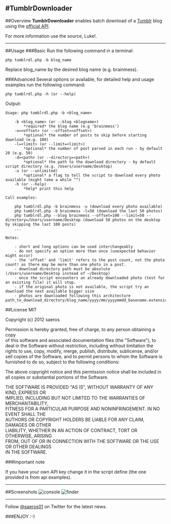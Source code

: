 #TumblrDownloader
---
##Overview
**TumblrDownloader** enables batch download of a [Tumblr](http://www.tumblr.com/) blog using the [official API](http://www.tumblr.com/api/
).

For more information use the source, Luke!.

---

##Usage
###Basic
Run the following command in a terminal:

	php tumblrdl.php -b blog_name

Replace blog_name by the desired blog name (e.g. brainmess).
	
###Advanced
Several options or available, for detailed help and usage examples run the following command:

	php tumblrdl.php -h (or --help)
	
Output:

	Usage: php tumblrdl.php -b <blog_name>

		-b <blog_name> (or --blog <blogname>)
			*required* the blog name (e.g 'brainmess')
		-o=<offset> (or --offset=<offset>)
			*optional* the number of posts to skip before starting download (e.g. 100)
		-l=<limit> (or --limit=<limit>)
			*optional* the number of post parsed in each run - by default 20 (e.g. 50)
		-d=<path> (or --directory=<path>)
			*optional* the path to the download directory - by default script directory (e.g. /Users/username/Desktop)
		-u (or --unlimited)
			*optional* a flag to tell the script to download every photo available (might take a while ^^)
		-h (or --help)
			*help* print this help

	Call examples:

		php tumblrdl.php -b brainmess -u (download every photo available)
		php tumblrdl.php -b brainmess -l=50 (download the last 50 photos)
		php tumblrdl.php --blog brainmess --offset=100 --limit=50 --directory=/Users/username/Desktop (download 50 photos on the desktop by skipping the last 100 posts)
		...

	Notes:

		- short and long options can be used interchangeably
		- do not specify an option more than once (unexpected behavior might occur)
		- the 'offset' and 'limit' refers to the post count, not the photo count! as there may be more than one photo in a post.
		- download directory path must be absolute (/Users/username/Desktop instead of ~/Desktop)
		- once the script encounters an already downloaded photo (test for an existing file) it will stop.
		- if the original photo is not available, the script try an download the next available bigger size
		- photos are downloaded following this architecture path_to_download_directory/blog_name/yyyy/mm/yyyymmdd_basename.extension

##License MIT

Copyright (c) 2012 saeros
 
Permission is hereby granted, free of charge, to any person obtaining a copy<br />
of this software and associated documentation files (the "Software"), to<br />
deal in the Software without restriction, including without limitation the<br />
rights to use, copy, modify, merge, publish, distribute, sublicense, and/or<br />
sell copies of the Software, and to permit persons to whom the Software is<br />
furnished to do so, subject to the following conditions:

The above copyright notice and this permission notice shall be included in<br />
all copies or substantial portions of the Software.
 
THE SOFTWARE IS PROVIDED "AS IS", WITHOUT WARRANTY OF ANY KIND, EXPRESS OR<br />
IMPLIED, INCLUDING BUT NOT LIMITED TO THE WARRANTIES OF MERCHANTABILITY,<br />
FITNESS FOR A PARTICULAR PURPOSE AND NONINFRINGEMENT. IN NO EVENT SHALL THE<br />
AUTHORS OR COPYRIGHT HOLDERS BE LIABLE FOR ANY CLAIM, DAMAGES OR OTHER<br/>
LIABILITY, WHETHER IN AN ACTION OF CONTRACT, TORT OR OTHERWISE, ARISING<br />
FROM, OUT OF OR IN CONNECTION WITH THE SOFTWARE OR THE USE OR OTHER DEALINGS<br />
IN THE SOFTWARE.

###Important note

If you have your own API key change it in the script define (the one provided is from api examples).

---

##Screenshots
![console](http://saeros.be/images/tumblrdl/tumblrdl-console.png)
![finder](http://saeros.be/images/tumblrdl/tumblrdl-finder.png)

---

Follow [@saeros01](http://twitter.com/saeros01) on Twitter for the latest news.

###ENJOY :-)